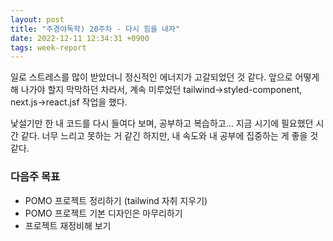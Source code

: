 ```yaml
---
layout: post
title: "주경야독학) 20주차 - 다시 힘을 내자"
date: 2022-12-11 12:34:31 +0900
tags: week-report
---
```


일로 스트레스를 많이 받았더니 정신적인 에너지가 고갈되었던 것 같다. 앞으로 어떻게 해 나가야 할지 막막하던 차라서, 계속 미루었던 tailwind->styled-component, next.js->react.jsf 작업을 했다.

낯설기만 한 내 코드를 다시 들여다 보며, 공부하고 복습하고... 지금 시기에 필요했던 시간 같다. 너무 느리고 못하는 거 같긴 하지만, 내 속도와 내 공부에 집중하는 게 좋을 것 같다.

### 다음주 목표

- POMO 프로젝트 정리하기 (tailwind 자취 지우기)
- POMO 프로젝트 기본 디자인은 마무리하기
- 프로젝트 재정비해 보기
